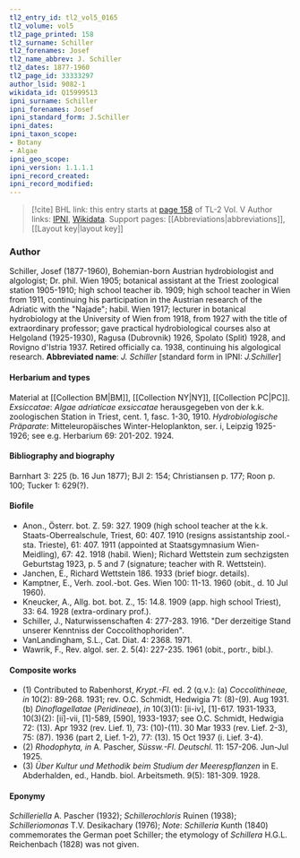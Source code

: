 ```yaml
---
tl2_entry_id: tl2_vol5_0165
tl2_volume: vol5
tl2_page_printed: 158
tl2_surname: Schiller
tl2_forenames: Josef
tl2_name_abbrev: J. Schiller
tl2_dates: 1877-1960
tl2_page_id: 33333297
author_lsid: 9082-1
wikidata_id: Q15999513
ipni_surname: Schiller
ipni_forenames: Josef
ipni_standard_form: J.Schiller
ipni_dates: 
ipni_taxon_scope: 
- Botany
- Algae
ipni_geo_scope: 
ipni_version: 1.1.1.1
ipni_record_created: 
ipni_record_modified:
---
```


> [!cite] BHL link: this entry starts at [page 158](https://www.biodiversitylibrary.org/page/33333297) of TL-2 Vol. V
> Author links: [IPNI](https://www.ipni.org/a/9082-1), [Wikidata](https://www.wikidata.org/wiki/Q15999513). Support pages: [[Abbreviations|abbreviations]], [[Layout key|layout key]]

### Author

Schiller, Josef (1877-1960), Bohemian-born Austrian hydrobiologist and algologist; Dr. phil. Wien 1905; botanical assistant at the Triest zoological station 1905-1910; high school teacher ib. 1909; high school teacher in Wien from 1911, continuing his participation in the Austrian research of the Adriatic with the "Najade"; habil. Wien 1917; lecturer in botanical hydrobiology at the University of Wien from 1918, from 1927 with the title of extraordinary professor; gave practical hydrobiological courses also at Helgoland (1925-1930), Ragusa (Dubrovnik) 1926, Spolato (Split) 1928, and Rovigno d'Istria 1937. Retired officially ca. 1938, continuing his algological research. 
**Abbreviated name**: *J. Schiller* \[standard form in IPNI: *J.Schiller*\]

#### Herbarium and types

Material at [[Collection BM|BM]], [[Collection NY|NY]], [[Collection PC|PC]].
*Exsiccatae*: *Algae adriaticae exsiccatae* herausgegeben von der k.k. zoologischen Station in Triest, cent. 1, fasc. 1-30, 1910.
*Hydrobiologische Präparate*: Mitteleuropäisches Winter-Heloplankton, ser. i, Leipzig 1925-1926; see e.g. Herbarium 69: 201-202. 1924.

#### Bibliography and biography

Barnhart 3: 225 (b. 16 Jun 1877); BJI 2: 154; Christiansen p. 177; Roon p. 100; Tucker 1: 629(?).

#### Biofile

- Anon., Österr. bot. Z. 59: 327. 1909 (high school teacher at the k.k. Staats-Oberrealschule, Triest, 60: 407. 1910 (resigns assistantship zool.-sta. Trieste), 61: 407. 1911 (appointed at Staatsgymnasium Wien-Meidling), 67: 42. 1918 (habil. Wien); Richard Wettstein zum sechzigsten Geburtstag 1923, p. 5 and 7 (signature; teacher with R. Wettstein).
- Janchen, E., Richard Wettstein 186. 1933 (brief biogr. details).
- Kamptner, E., Verh. zool.-bot. Ges. Wien 100: 11-13. 1960 (obit., d. 10 Jul 1960).
- Kneucker, A., Allg. bot. bot. Z., 15: 14.8. 1909 (app. high school Triest), 33: 64. 1928 (extra-ordinary prof.).
- Schiller, J., Naturwissenschaften 4: 277-283. 1916. "Der derzeitige Stand unserer Kenntniss der Coccolithophoriden".
- VanLandingham, S.L., Cat. Diat. 4: 2368. 1971.
- Wawrik, F., Rev. algol. ser. 2. 5(4): 227-235. 1961 (obit., portr., bibl.).

#### Composite works

- (1) Contributed to Rabenhorst, *Krypt.-Fl.* ed. 2 (q.v.):
(a) *Coccolithineae, in* 10(2): 89-268. 1931; rev. O.C. Schmidt, Hedwigia 71: (8)-(9). Aug 1931.
(b) *Dinoflagellatae* (*Peridineae*), *in* 10(3)(1): \[ii-iv\], \[1\]-617. 1931-1933, 10(3)(2): \[ii\]-vii, \[1\]-589, \[590\], 1933-1937; see O.C. Schmidt, Hedwigia 72: (13). Apr 1932 (rev. Lief. 1), 73: (10)-(11). 30 Mar 1933 (rev. Lief. 2-3), 75: (87). 1936 (part 2, Lief. 1-2), 77: (13). 15 Oct 1937 (i. Lief. 3-4).
- (2) *Rhodophyta, in* A. Pascher, *Süssw.-Fl. Deutschl.* 11: 157-206. Jun-Jul 1925.
- (3) *Über Kultur und Methodik beim Studium der Meerespflanzen* in E. Abderhalden, ed., Handb. biol. Arbeitsmeth. 9(5): 181-309. 1928.

#### Eponymy

*Schilleriella* A. Pascher (1932); *Schillerochloris* Ruinen (1938); *Schilleriomonas* T.V. Desikachary (1976); *Note*: *Schilleria* Kunth (1840) commemorates the German poet Schiller; the etymology of *Schillera* H.G.L. Reichenbach (1828) was not given.


